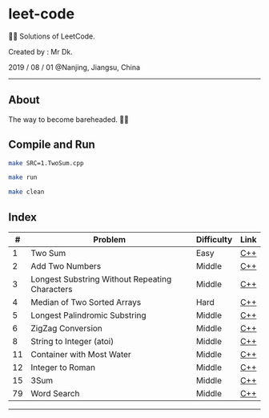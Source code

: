 # leet-code

👨‍🦲 Solutions of LeetCode.

Created by : Mr Dk.

2019 / 08 / 01 @Nanjing, Jiangsu, China

---

## About

The way to become bareheaded. 👨‍🦲

## Compile and Run

```bash
make SRC=1.TwoSum.cpp
```

```bash
make run
```

```bash
make clean
```

## Index

| #     | Problem                                        | Difficulty | Link | 
| ----  | ----                                           | ----       | ---- |
| 1     | Two Sum                                        | Easy       | [C++](1.TwoSum.cpp) |
| 2     | Add Two Numbers                                | Middle     | [C++](2.AddTwoNumbers.cpp) |
| 3     | Longest Substring Without Repeating Characters | Middle     | [C++](3.LongestSubstringWithoutRepeatingCharacters.cpp) |
| 4     | Median of Two Sorted Arrays                    | Hard       | [C++](4.MedianOfTwoSortedArrays.cpp) |
| 5     | Longest Palindromic Substring                  | Middle     | [C++](5.LongestPalindromicSubstring.cpp) |
| 6     | ZigZag Conversion                              | Middle     | [C++](6.ZigZagConversion.cpp) |
| 8     | String to Integer (atoi)                       | Middle     | [C++](8.StringToInteger.cpp) |
| 11    | Container with Most Water                      | Middle     | [C++](11.ContainerWithMostWater.cpp) |
| 12    | Integer to Roman                               | Middle     | [C++](12.IntegerToRoman.cpp) |
| 15    | 3Sum                                           | Middle     | [C++](15.3Sum.cpp) |
| 79    | Word Search                                    | Middle     | [C++](79.WordSearch.cpp) |

---

